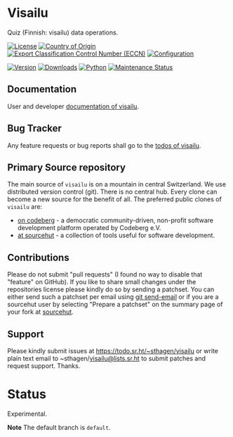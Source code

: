 # Visailu 

Quiz (Finnish: visailu) data operations.

[![License](https://git.sr.ht/~sthagen/visailu/blob/default/docs/badges/license-spdx-mit.svg)](https://git.sr.ht/~sthagen/visailu/tree/default/item/LICENSE)
[![Country of Origin](https://git.sr.ht/~sthagen/visailu/blob/default/docs/badges/country-of-origin-name-switzerland-neutral.svg)](https://git.sr.ht/~sthagen/visailu/tree/default/item/COUNTRY-OF-ORIGIN)
[![Export Classification Control Number (ECCN)](https://git.sr.ht/~sthagen/visailu/blob/default/docs/badges/export-control-classification-number_eccn-ear99-neutral.svg)](https://git.sr.ht/~sthagen/visailu/tree/default/item/EXPORT-CONTROL-CLASSIFICATION-NUMBER)
[![Configuration](https://git.sr.ht/~sthagen/visailu/blob/default/docs/badges/configuration-sbom.svg)](https://git.sr.ht/~sthagen/visailu/tree/default/item/docs/third-party/README.md)

[![Version](https://git.sr.ht/~sthagen/visailu/blob/default/docs/badges/latest-release.svg)](https://pypi.python.org/pypi/visailu/)
[![Downloads](https://git.sr.ht/~sthagen/visailu/blob/default/docs/badges/downloads-per-month.svg)](https://pepy.tech/project/visailu)
[![Python](https://git.sr.ht/~sthagen/visailu/blob/default/docs/badges/python-versions.svg)](https://pypi.python.org/pypi/visailu/)
[![Maintenance Status](https://git.sr.ht/~sthagen/visailu/blob/default/docs/badges/commits-per-year.svg)](https://git.sr.ht/~sthagen/visailu/log)

## Documentation

User and developer [documentation of visailu](https://codes.dilettant.life/docs/visailu).

## Bug Tracker

Any feature requests or bug reports shall go to the [todos of visailu](https://todo.sr.ht/~sthagen/visailu).

## Primary Source repository

The main source of `visailu` is on a mountain in central Switzerland.
We use distributed version control (git).
There is no central hub.
Every clone can become a new source for the benefit of all.
The preferred public clones of `visailu` are:

* [on codeberg](https://codeberg.org/sthagen/visailu) - a democratic community-driven, non-profit software development platform operated by Codeberg e.V.
* [at sourcehut](https://git.sr.ht/~sthagen/visailu) - a collection of tools useful for software development.

## Contributions

Please do not submit "pull requests" (I found no way to disable that "feature" on GitHub).
If you like to share small changes under the repositories license please kindly do so by sending a patchset.
You can either send such a patchset per email using [git send-email](https://git-send-email.io) or
if you are a sourcehut user by selecting "Prepare a patchset" on the summary page of your fork at [sourcehut](https://git.sr.ht/).

## Support

Please kindly submit issues at https://todo.sr.ht/~sthagen/visailu or write plain text email to ~sthagen/visailu@lists.sr.ht to submit patches and request support. Thanks.

# Status

Experimental.

**Note** The default branch is `default`.
